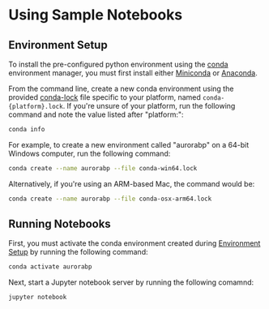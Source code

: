 # Using Sample Notebooks

## Environment Setup

To install the pre-configured python environment using the [conda](https://docs.conda.io/en/latest/) environment manager, you must first install either [Miniconda](https://docs.conda.io/en/latest/miniconda.html) or [Anaconda](https://www.anaconda.com/).

From the command line, create a new conda environment using the provided [conda-lock](https://github.com/conda-incubator/conda-lock) file specific to your platform, named `conda-{platform}.lock`. If you're unsure of your platform, run the following command and note the value listed after "platform:":

```bash
conda info
```

For example, to create a new environment called "aurorabp" on a 64-bit Windows computer, run the following command:

```bash
conda create --name aurorabp --file conda-win64.lock
```

Alternatively, if you're using an ARM-based Mac, the command would be:

```bash
conda create --name aurorabp --file conda-osx-arm64.lock
```

## Running Notebooks

First, you must activate the conda environment created during [Environment Setup](#environment-setup) by running the following command:

```bash
conda activate aurorabp
```

Next, start a Jupyter notebook server by running the following comamnd:

```bash
jupyter notebook
```
